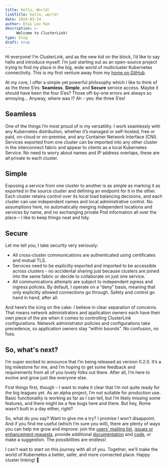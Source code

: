 ```yaml
---
title: Hello, World!
linkTitle: hello, world!
date: 2024-03-24
author: Etai Lev Ran
description: >-
     Welcome to ClusterLink!
type: blog
draft: true
---
```


Hi everyone! I’m ClusterLink, and as the new kid on the block, I’d like to
 say hello and introduce myself. I’m just starting out as an open-source
 project trying to find my place in the big, wide world of multicluster
 Kubernetes connectivity. This is my first venture away from
 my [home on GitHub](https://github.com/clusterlink-net/clusterlink).

At my core, I offer a simple yet powerful philosophy which I like to think of as the three S’es:
 **Seamless**, **Simple**, and **Secure** service access. Maybe it should have been the
 four S’es? Those off-by-one errors are always so annoying… Anyway, where was I?
 Ah - yes: the three S’es!

## Seamless

One of the things I’m most proud of is my versatility. I work seamlessly with any Kubernetes
distribution, whether it’s managed or self-hosted, free or paid, on-cloud or on-premise,
and any Container Network Interface (CNI). Services exported from one cluster can be
imported into any other cluster in the interconnect fabric and appear to clients
as a local Kubernetes Service. No need to worry about names and IP address overlaps, these are
all private to each cluster.

## Simple

Exposing a service from one cluster to another is as simple as marking it as exported
 in the source cluster and defining an endpoint for it in the other. Each cluster
 retains control over its local load balancing decisions, and each cluster can use
 independent names and local administrative control. No assumptions here, no automatically
 merging independent locations and services by name, and no exchanging private Pod
 information all over the place – I like to keep things neat and tidy.

## Secure

Let me tell you, I take security very seriously:

- All cross-cluster communications are authenticated using certificates and mutual TLS.
- Services need to be explicitly exported and imported to be accessible across
 clusters - no accidental sharing just because clusters are joined into the same fabric
 or decide to collaborate on just one service.
- All communications attempts are subject to independent egress and ingress policies.
 By default, I operate on a “deny” basis, meaning that only explicitly allowed connections
 go through. Safety and control go hand in hand, after all.

And here’s the icing on the cake: I believe in clear separation of concerns. That means
 network administrators and application owners each have their own piece of the pie
 when it comes to controlling ClusterLink configurations. Network administrator policies
 and configurations take precedence, so application owners stay “within bounds”.
 No confusion, no fuss.

## So, what's next?

I’m super excited to announce that I’m being released as version 0.2.0.
 It’s a big milestone for me, and I’m hoping to get some feedback and
 requirements from all of you lovely folks out there. After all, I’m here
 to evolve and grow just like everyone else.

First things first, though – I want to make it clear that I’m not quite
 ready for the big leagues yet. As an alpha project, I’m not suitable for
 production use. Basic functionality is working as far as I can tell, but
 I’m likely missing some features, and there might be a few bugs here and there.
 But hey, Rome wasn’t built in a day either, right?

So, what do you say? Want to give me a try? I promise I won’t disappoint.
 And if you find me useful (which I’m sure you will), there are plenty of
 ways you can help me grow and improve: join the [users' mailing list](https://groups.google.com/g/clusterlink-users),
 [issues or enhancement requests](https://github.com/clusterlink-net/clusterlink/issues),
 provide additional [documentation](https://github.com/clusterlink-net/clusterlink/tree/main/website)
 and [code](https://github.com/clusterlink-net/clusterlink), or make a suggestion.
 The possibilities are endless!

I can't wait to start on this journey with all of you. Together, we'll make
 the world of Kubernetes a better, safer, and more connected place.
 Happy cluster linking! 🚀

